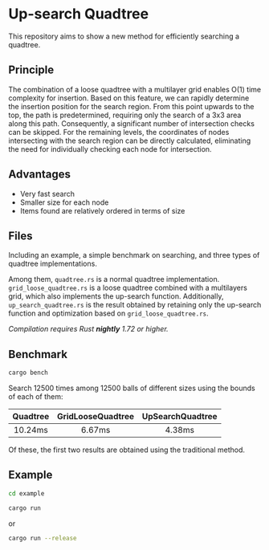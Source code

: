 # Up-search Quadtree

This repository aims to show a new method for efficiently searching a quadtree.

## Principle

The combination of a loose quadtree with a multilayer grid enables O(1) time complexity for insertion. Based on this feature, we can rapidly determine the insertion position for the search region. From this point upwards to the top, the path is predetermined, requiring only the search of a 3x3 area along this path. Consequently, a significant number of intersection checks can be skipped. For the remaining levels, the coordinates of nodes intersecting with the search region can be directly calculated, eliminating the need for individually checking each node for intersection.

## Advantages
- Very fast search
- Smaller size for each node
- Items found are relatively ordered in terms of size

## Files

Including an example, a simple benchmark on searching, and three types of quadtree  implementations.

Among them, `quadtree.rs` is a normal quadtree implementation. `grid_loose_quadtree.rs` is a loose quadtree combined with a multilayers grid, which also implements the up-search function. Additionally, `up_search_quadtree.rs` is the result obtained by retaining only the up-search function and optimization based on `grid_loose_quadtree.rs`.

*Compilation requires Rust **nightly** 1.72 or higher.*

## Benchmark

```bash
cargo bench
```

Search 12500 times among 12500 balls of different sizes using the bounds of each of them:

| Quadtree| GridLooseQuadtree | UpSearchQuadtree |
|:-------:|:-----------------:|:----------------:|
| 10.24ms | 6.67ms            | 4.38ms           |

Of these, the first two results are obtained using the traditional method.

## Example

```bash
cd example
```

```bash
cargo run
```
or
```bash
cargo run --release
```